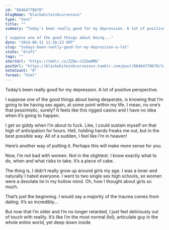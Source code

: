 ```yaml
---
id: "88464778670"
blogName: "blackwhiteinkcurvesxxx"
type: "text"
title: ""
summary: "Today's been really good for my depression. A lot of positive perspective.  

I suppose one of the good things about being..."
date: "2014-06-11 11:16:23 GMT"
slug: "todays-been-really-good-for-my-depression-a-lot"
state: "draft"
tags: ""
shortUrl: "https://tmblr.co/ZZ0w-n1IOwMMk"
postUrl: "https://blackwhiteinkcurvesxxx.tumblr.com/post/88464778670/todays-been-really-good-for-my-depression-a-lot"
noteCount: "0"
format: "html"
---
```


Today’s been really good for my depression. A lot of positive perspective. 

I suppose one of the good things about being desperate, is knowing that I’m going to be having sex again, at some point within my life. I mean, no one’s that pessimistic, surely? It feels like this rigged casino and I have no idea when it’s going to happen. 

I get so giddy when I’m about to fuck. Like, I could sustain myself on that high of anticipation for hours. Hell, holding hands freaks me out, but in the best possible way. All of a sudden, I feel like I’m in heaven! 

Here’s another way of putting it. Perhaps this will make more sense for you.

Now, I’m not bad with women. Not in the slightest. I know exactly what to do, when and what risks to take. It’s a piece of cake. 

The thing is, I didn’t really grow up around girls my age. I was a loner and naturally I hated everyone. I went to two single sex high schools, so women were a desolate lie in my hollow mind. Oh, how I thought about girls so much.

That’s just the beginning. I would say a majority of the trauma comes from dating. It’s so incredibly… 

But now that I’m older and I’m no longer retarded, I just feel deliriously out of touch with reality. It’s like I’m the most normal (lol), articulate guy in the whole entire world, yet deep down inside